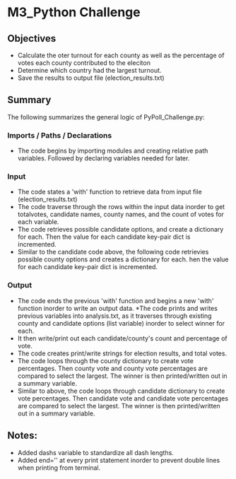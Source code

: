 # M3_Python Challenge
## Objectives

* Calculate the oter turnout for each county as well as the percentage of votes each county contributed to the eleciton
* Determine which country had the largest turnout.
* Save the results to output file (election_results.txt)

## Summary

The following summarizes the general logic of PyPoll_Challenge.py:

### Imports / Paths / Declarations

* The code begins by importing modules and creating relative path variables. Followed by declaring variables needed for later.

### Input

* The code states a 'with' function to retrieve data from input file (election_results.txt) 
* The code traverse through the rows within the input data inorder to get totalvotes, candidate names, county names, and the count of votes for each variable.
* The code retrieves possible candidate options, and create a dictionary for each. Then the value for each candidate key-pair dict is incremented.
* Similar to the candidate code above, the following code retrievies possible county options and creates a dictionary for each. hen the value for each candidate key-pair dict is incremented.

### Output

* The code ends the previous 'with' function and begins a new 'with' function inorder to write an output data.
*The code prints and writes previous variables into analysis.txt, as it traverses through existing county and candidate options (list variable) inorder to select winner for each. 
* It then write/print out each candidate/county's count and percentage of vote.
* The code creates print/write strings for election results, and total votes.
* The code loops through the county dictionary to create vote percentages. Then county vote and county vote percentages are compared to select the largest. The winner is then printed/written out in a summary variable.
* Similar to above, the code loops through candidate dictionary to create vote percentages. Then candidate vote and candidate vote percentages are compared to select the largest. The winner is then printed/written out in a summary variable.

## Notes:
* Added dashs variable to standardize all dash lengths.
* Added end='' at every print statement inorder to prevent double lines when printing from terminal.
